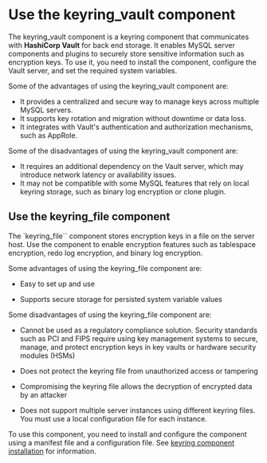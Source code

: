 # Use the keyring_vault component

The keyring_vault component is a keyring component that communicates with **HashiCorp Vault** for back end storage. It enables MySQL server components and plugins to securely store sensitive information such as encryption keys. To use it, you need to install the component, configure the Vault server, and set the required system variables. 

Some of the advantages of using the keyring_vault component are:

- It provides a centralized and secure way to manage keys across multiple MySQL servers.
- It supports key rotation and migration without downtime or data loss.
- It integrates with Vault's authentication and authorization mechanisms, such as AppRole.

Some of the disadvantages of using the keyring_vault component are:

- It requires an additional dependency on the Vault server, which may introduce network latency or availability issues.
- It may not be compatible with some MySQL features that rely on local keyring storage, such as binary log encryption or clone plugin.

## Use the keyring_file component

The `keyring_file`` component stores encryption keys in a file on the server host. Use the component to enable encryption features such as tablespace encryption, redo log encryption, and binary log encryption.

Some advantages of using the keyring_file component are:

- Easy to set up and use

- Supports secure storage for persisted system variable values

Some disadvantages of using the keyring_file component are:

- Cannot be used as a regulatory compliance solution. Security standards such as PCI and FIPS require using key management systems to secure, manage, and protect encryption keys in key vaults or hardware security modules (HSMs)

- Does not protect the keyring file from unauthorized access or tampering

- Compromising the keyring file allows the decryption of encrypted data by an attacker

- Does not support multiple server instances using different keyring files. You must use a local configuration file for each instance.

To use this component, you need to install and configure the component using a manifest file and a configuration file. See [keyring component installation](https://dev.mysql.com/doc/refman/8.0/en/keyring-component-installation.html) for information.
